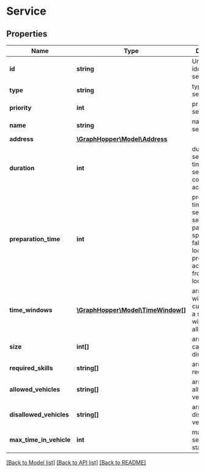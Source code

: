 # Service

## Properties
Name | Type | Description | Notes
------------ | ------------- | ------------- | -------------
**id** | **string** | Unique identifier of service | [optional] 
**type** | **string** | type of service | [optional] 
**priority** | **int** | priority of service | [optional] 
**name** | **string** | name of service | [optional] 
**address** | [**\GraphHopper\Model\Address**](Address.md) |  | [optional] 
**duration** | **int** | duration of service, i.e. time in seconds the corresponding activity takes | [optional] 
**preparation_time** | **int** | preparation time of service, e.g. search for a parking space. it only falls due if the location of previous activity differs from this location | [optional] 
**time_windows** | [**\GraphHopper\Model\TimeWindow[]**](TimeWindow.md) | array of time windows. currently, only a single time window is allowed | [optional] 
**size** | **int[]** | array of capacity dimensions | [optional] 
**required_skills** | **string[]** | array of required skills | [optional] 
**allowed_vehicles** | **string[]** | array of allowed vehicle ids | [optional] 
**disallowed_vehicles** | **string[]** | array of disallowed vehicle ids | [optional] 
**max_time_in_vehicle** | **int** | max time service can stay in vehicle | [optional] 

[[Back to Model list]](../README.md#documentation-for-models) [[Back to API list]](../README.md#documentation-for-api-endpoints) [[Back to README]](../README.md)


